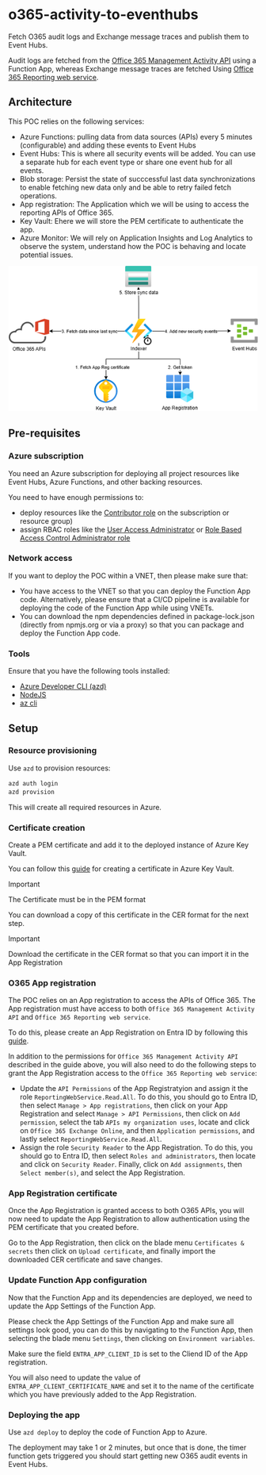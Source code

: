 # o365-activity-to-eventhubs

Fetch O365 audit logs and Exchange message traces and publish them to Event Hubs.

Audit logs are fetched from the [Office 365 Management Activity API](https://learn.microsoft.com/en-us/office/office-365-management-api/office-365-management-activity-api-reference) using a Function App, whereas Exchange message traces are fetched Using [Office 365 Reporting web service](https://learn.microsoft.com/en-us/previous-versions/office/developer/o365-enterprise-developers/jj984335(v=office.15)).


## Architecture

This POC relies on the following services:
- Azure Functions: pulling data from data sources (APIs) every 5 minutes (configurable) and adding these events to Event Hubs
- Event Hubs: This is where all security events will be added. You can use a separate hub for each event type or share one event hub for all events.
- Blob storage: Persist the state of succcessful last data synchronizations to enable fetching new data only and be able to retry failed fetch operations.
- App registration: The Application which we will be using to access the reporting APIs of Office 365.
- Key Vault: Ehere we will store the PEM certificate to authenticate the app.
- Azure Monitor: We will rely on Application Insights and Log Analytics to observe the system, understand how the POC is behaving and locate potential issues.

![Architecture diagram](./docs/assets/architecture.png)


## Pre-requisites

### Azure subscription

You need an Azure subscription for deploying all project resources like Event Hubs, Azure Functions, and other backing resources.

You need to have enough permissions to:
- deploy resources like the [Contributor role](https://learn.microsoft.com/en-us/azure/role-based-access-control/built-in-roles/privileged#contributor) on the subscription or resource group)
- assign RBAC roles like the [User Access Administrator](https://learn.microsoft.com/en-us/azure/role-based-access-control/built-in-roles/privileged#user-access-administrator) or [Role Based Access Control Administrator role](https://learn.microsoft.com/en-us/azure/role-based-access-control/built-in-roles/privileged#role-based-access-control-administrator)


### Network access

If you want to deploy the POC within a VNET, then please make sure that:
- You have access to the VNET so that you can deploy the Function App code. Alternatively, please ensure that a CI/CD pipeline is available for deploying the code of the Function App while using VNETs.
- You can download the npm dependencies defined in package-lock.json (directly from npmjs.org or via a proxy) so that you can package and deploy the Function App code.

### Tools

Ensure that you have the following tools installed:
- [Azure Developer CLI (azd)](https://learn.microsoft.com/en-us/azure/developer/azure-developer-cli/install-azd?tabs=winget-windows%2Cbrew-mac%2Cscript-linux&pivots=os-linux)
- [NodeJS](https://nodejs.org/en)
- [az cli](https://learn.microsoft.com/en-us/cli/azure/)

## Setup

### Resource provisioning

Use `azd` to provision resources:

```sh
azd auth login
azd provision
```

This will create all required resources in Azure.

### Certificate creation

Create a PEM certificate and add it to the deployed instance of Azure Key Vault.

You can follow this [guide](https://learn.microsoft.com/en-us/azure/key-vault/certificates/quick-create-portal#add-a-certificate-to-key-vault) for creating a certificate in Azure Key Vault.

> [!IMPORTANT]  
> The Certificate must be in the PEM format

You can download a copy of this certificate in the CER format for the next step.

> [!IMPORTANT]  
> Download the certificate in the CER format so that you can import it in the App Registration


### O365 App registration

The POC relies on an App registration to access the APIs of Office 365.
The App registration must have access to both `Office 365 Management Activity API` and `Office 365 Reporting web service`.

To do this, please create an App Registration on Entra ID by following this [guide](https://learn.microsoft.com/en-us/office/office-365-management-api/get-started-with-office-365-management-apis#register-your-application-in-microsoft-entra-id).

In addition to the permissions for `Office 365 Management Activity API` described in the guide above, you will also need to do the following steps to grant the App Registration access to the `Office 365 Reporting web service`:

- Update the `API Permissions` of the App Registratyion and assign it the role `ReportingWebService.Read.All`. To do this, you should go to Entra ID, then select `Manage > App registrations`, then click on your App Registration and select `Manage > API Permissions`, then click on `Add permission`, select the tab `APIs my organization uses`, locate and click on `Office 365 Exchange Online`, and then `Application permissions`, and lastly select `ReportingWebService.Read.All`.
- Assign the role `Security Reader` to the App Registration. To do this, you should go to Entra ID, then select `Roles and administrators`, then locate and click on `Security Reader`. Finally, click on `Add assignments`, then `Select member(s)`, and select the App Registration.

### App Registration certificate

Once the App Registration is granted access to both O365 APIs, you will now need to update the App Registration to allow authentication using the PEM certificate that you created before.

Go to the App Registration, then click on the blade menu `Certificates & secrets` then click on `Upload certificate`, and finally import the downloaded CER certificate and save changes.


### Update Function App configuration

Now that the Function App and its dependencies are deployed, we need to update the App Settings of the Function App.

Please check the App Settings of the Function App and make sure all settings look good, you can do this by navigating to the Function App, then selecting the blade menu `Settings`, then clicking on `Environment variables`.

Make sure the field `ENTRA_APP_CLIENT_ID` is set to the Cliend ID of the App registration.

You will also need to update the value of `ENTRA_APP_CLIENT_CERTIFICATE_NAME` and set it to the name of the certificate which you have previously added to the App Registration.

### Deploying the app

Use `azd deploy` to deploy the code of Function App to Azure.

The deployment may take 1 or 2 minutes, but once that is done, the timer function gets triggered you should start getting new O365 audit events in Event Hubs.
